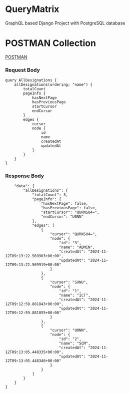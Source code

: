 # QueryMatrix
GraphQL based Django Project with PostgreSQL database


# POSTMAN Collection

[POSTMAN](https://www.postman.com/arifodcl/workspace/graphql/collection/6732e26a2dc3cffa94610e2b?action=share&creator=37788288)

### Request Body
```
query AllDesignations {
	allDesignations(ordering: "name") {
		totalCount
		pageInfo {
			hasNextPage
			hasPreviousPage
			startCursor
			endCursor
		}
		edges {
			cursor
			node {
				id
				name
				createdAt
				updatedAt
			}
		}
	}
}
```

### Response Body
```{
	"data": {
		"allDesignations": {
			"totalCount": 3,
			"pageInfo": {
				"hasNextPage": false,
				"hasPreviousPage": false,
				"startCursor": "QURNSU4=",
				"endCursor": "U0NN"
			},
			"edges": [
				{
					"cursor": "QURNSU4=",
					"node": {
						"id": "3",
						"name": "ADMIN",
						"createdAt": "2024-11-12T09:13:22.569903+00:00",
						"updatedAt": "2024-11-12T09:13:22.569919+00:00"
					}
				},
				{
					"cursor": "SUNU",
					"node": {
						"id": "1",
						"name": "ICT",
						"createdAt": "2024-11-12T09:12:59.881843+00:00",
						"updatedAt": "2024-11-12T09:12:59.881855+00:00"
					}
				},
				{
					"cursor": "U0NN",
					"node": {
						"id": "2",
						"name": "SCM",
						"createdAt": "2024-11-12T09:13:05.448335+00:00",
						"updatedAt": "2024-11-12T09:13:05.448346+00:00"
					}
				}
			]
		}
	}
}
```